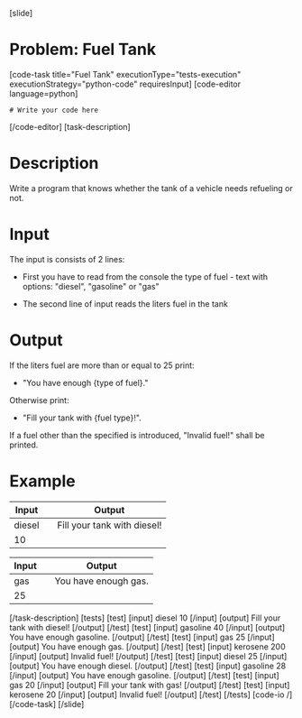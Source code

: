[slide]
# Problem: Fuel Tank
[code-task title="Fuel Tank" executionType="tests-execution" executionStrategy="python-code" requiresInput]
[code-editor language=python]
```
# Write your code here
```
[/code-editor]
[task-description]
# Description

Write a program that knows whether the tank of a vehicle needs refueling or not. 

# Input

The input is consists of 2 lines:

- First you have to read from the console the type of fuel - text with options: "diesel", "gasoline" or "gas"

- The second line of input reads the liters fuel in the tank

# Output

If the liters fuel are more than or equal to 25 print:
- "You have enough \{type of fuel\}."

Otherwise print:
- "Fill your tank with \{fuel type\}!". 

If a fuel other than the specified is introduced, "Invalid fuel!" shall be printed.

# Example

| **Input** | | **Output** |
| --- | --- | --- |
| diesel | | Fill your tank with diesel! |
| 10 | | |

| **Input** | | **Output** |
| --- | --- | --- |
| gas | | You have enough gas. |
| 25 | | |

[/task-description]
[tests]
[test]
[input]
diesel
10
[/input]
[output]
Fill your tank with diesel!
[/output]
[/test]
[test]
[input]
gasoline
40
[/input]
[output]
You have enough gasoline.
[/output]
[/test]
[test]
[input]
gas
25
[/input]
[output]
You have enough gas.
[/output]
[/test]
[test]
[input]
kerosene
200
[/input]
[output]
Invalid fuel!
[/output]
[/test]
[test]
[input]
diesel
25
[/input]
[output]
You have enough diesel.
[/output]
[/test]
[test]
[input]
gasoline
28
[/input]
[output]
You have enough gasoline.
[/output]
[/test]
[test]
[input]
gas
20
[/input]
[output]
Fill your tank with gas!
[/output]
[/test]
[test]
[input]
kerosene
20
[/input]
[output]
Invalid fuel!
[/output]
[/test]
[/tests]
[code-io /]
[/code-task]
[/slide]